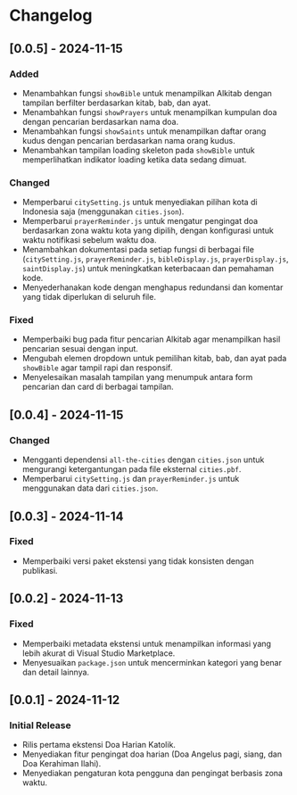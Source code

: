 # Changelog

## [0.0.5] - 2024-11-15
### Added
- Menambahkan fungsi `showBible` untuk menampilkan Alkitab dengan tampilan berfilter berdasarkan kitab, bab, dan ayat.
- Menambahkan fungsi `showPrayers` untuk menampilkan kumpulan doa dengan pencarian berdasarkan nama doa.
- Menambahkan fungsi `showSaints` untuk menampilkan daftar orang kudus dengan pencarian berdasarkan nama orang kudus.
- Menambahkan tampilan loading skeleton pada `showBible` untuk memperlihatkan indikator loading ketika data sedang dimuat.

### Changed
- Memperbarui `citySetting.js` untuk menyediakan pilihan kota di Indonesia saja (menggunakan `cities.json`).
- Memperbarui `prayerReminder.js` untuk mengatur pengingat doa berdasarkan zona waktu kota yang dipilih, dengan konfigurasi untuk waktu notifikasi sebelum waktu doa.
- Menambahkan dokumentasi pada setiap fungsi di berbagai file (`citySetting.js`, `prayerReminder.js`, `bibleDisplay.js`, `prayerDisplay.js`, `saintDisplay.js`) untuk meningkatkan keterbacaan dan pemahaman kode.
- Menyederhanakan kode dengan menghapus redundansi dan komentar yang tidak diperlukan di seluruh file.

### Fixed
- Memperbaiki bug pada fitur pencarian Alkitab agar menampilkan hasil pencarian sesuai dengan input.
- Mengubah elemen dropdown untuk pemilihan kitab, bab, dan ayat pada `showBible` agar tampil rapi dan responsif.
- Menyelesaikan masalah tampilan yang menumpuk antara form pencarian dan card di berbagai tampilan.

## [0.0.4] - 2024-11-15
### Changed
- Mengganti dependensi `all-the-cities` dengan `cities.json` untuk mengurangi ketergantungan pada file eksternal `cities.pbf`.
- Memperbarui `citySetting.js` dan `prayerReminder.js` untuk menggunakan data dari `cities.json`.

## [0.0.3] - 2024-11-14
### Fixed
- Memperbaiki versi paket ekstensi yang tidak konsisten dengan publikasi.

## [0.0.2] - 2024-11-13
### Fixed
- Memperbaiki metadata ekstensi untuk menampilkan informasi yang lebih akurat di Visual Studio Marketplace.
- Menyesuaikan `package.json` untuk mencerminkan kategori yang benar dan detail lainnya.

## [0.0.1] - 2024-11-12
### Initial Release
- Rilis pertama ekstensi Doa Harian Katolik.
- Menyediakan fitur pengingat doa harian (Doa Angelus pagi, siang, dan Doa Kerahiman Ilahi).
- Menyediakan pengaturan kota pengguna dan pengingat berbasis zona waktu.

